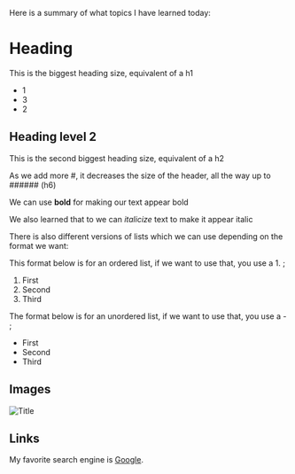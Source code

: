 Here is a summary of what topics I have learned today:

# Heading 

This is the biggest heading size, equivalent of a h1

* 1
* 3
* 2


## Heading level 2

This is the second biggest heading size, equivalent of a h2

As we add more #, it decreases the size of the header, all the way up to ###### (h6)

We can use **bold** for making our text appear bold

We also learned that to we can _italicize_ text to make it appear italic

There is also different versions of lists which we can use depending on the format we want:

This format below is for an ordered list, if we want to use that, you use a 1. ;

1. First
2. Second
3. Third

The format below is for an unordered list, if we want to use that, you use a - ;

- First
- Second
- Third

## Images

![Title](url)

## Links

My favorite search engine is [Google](https://google.com).
